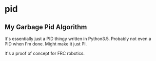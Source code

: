 # pid

## My Garbage Pid Algorithm

It's essentially just a PID thingy written in Python3.5. Probably not even a PID when I'm done. Might make it just PI.

It's a proof of concept for FRC robotics.
